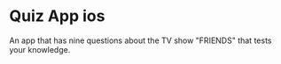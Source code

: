 # Quiz App ios
An app that has nine questions about the TV show "FRIENDS" that tests your knowledge.
